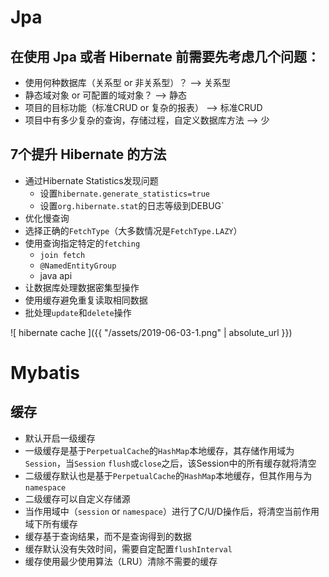 # Jpa

## 在使用 Jpa 或者 Hibernate 前需要先考虑几个问题：
* 使用何种数据库（关系型 or 非关系型）？ --> 关系型
* 静态域对象 or 可配置的域对象？ --> 静态
* 项目的目标功能（标准CRUD or 复杂的报表） --> 标准CRUD
* 项目中有多少复杂的查询，存储过程，自定义数据库方法 --> 少

## 7个提升 Hibernate 的方法
* 通过Hibernate Statistics发现问题
  * 设置`hibernate.generate_statistics=true`
  * 设置`org.hibernate.stat`的日志等级到DEBUG`
* 优化慢查询
* 选择正确的`FetchType`（大多数情况是`FetchType.LAZY`）
* 使用查询指定特定的`fetching`
  * `join fetch`
  * `@NamedEntityGroup`
  * java api
* 让数据库处理数据密集型操作
* 使用缓存避免重复读取相同数据
* 批处理`update`和`delete`操作

![ hibernate cache ]({{ "/assets/2019-06-03-1.png" | absolute_url }})

<!--more-->

# Mybatis

## 缓存
* 默认开启一级缓存
* 一级缓存是基于`PerpetualCache`的`HashMap`本地缓存，其存储作用域为`Session`，当`Session` `flush`或`close`之后，该Session中的所有缓存就将清空
* 二级缓存默认也是基于`PerpetualCache`的`HashMap`本地缓存，但其作用与为`namespace`
* 二级缓存可以自定义存储源
* 当作用域中（`session` or `namespace`）进行了C/U/D操作后，将清空当前作用域下所有缓存
* 缓存基于查询结果，而不是查询得到的数据
* 缓存默认没有失效时间，需要自定配置`flushInterval`
* 缓存使用最少使用算法（LRU）清除不需要的缓存

